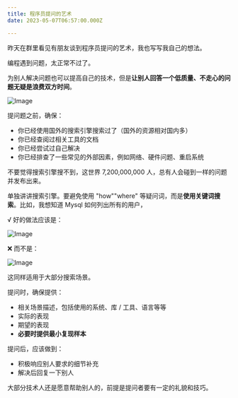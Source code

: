 ```yaml
---
title: 程序员提问的艺术
date: 2023-05-07T06:57:00.000Z

---
```



昨天在群里看见有朋友谈到程序员提问的艺术，我也写写我自己的想法。

编程遇到问题，太正常不过了。

为别人解决问题也可以提高自己的技术，但是**让别人回答一个低质量、不走心的问题无疑是浪费双方时间**。

![Image](/image/post/640)

提问题之前，确保：
- 你已经使用国外的搜索引擎搜索过了（国外的资源相对国内多）
- 你已经查阅过相关工具的文档
- 你已经尝试过自己解决
- 你已经排查了一些常见的外部因素，例如网络、硬件问题、重启系统

不要觉得搜索引擎搜不到，这世界 7,200,000,000 人，总有人会碰到一样的问题并发布出来。

单独讲讲搜索引擎。要避免使用 "how""where" 等疑问词，而是**使用关键词搜索**。比如，我想知道 Mysql 如何列出所有的用户，

√ 好的做法应该是：

![Image](/image/post/640)

❌ 而不是：

![Image](/image/post/640)

这同样适用于大部分搜索场景。

提问时，确保提供：
- 相关场景描述，包括使用的系统、库 / 工具、语言等等
- 实际的表现
- 期望的表现
- **必要时提供最小复现样本**

提问后，应该做到：
- 积极响应别人要求的细节补充
- 解决后回复一下别人

大部分技术人还是愿意帮助别人的，前提是提问者要有一定的礼貌和技巧。
